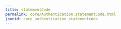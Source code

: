 ```yaml
---
title: statementCode
permalink: core/Authentication.statementCode.html
jsonid: core_authentication_statementcode
---
```


